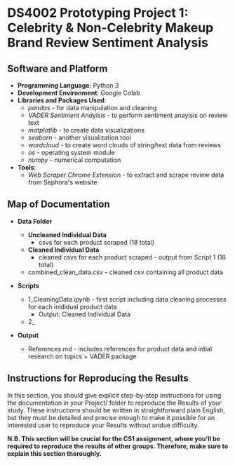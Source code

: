 # DS4002 Prototyping Project 1: Celebrity & Non-Celebrity Makeup Brand Review Sentiment Analysis

## Software and Platform
- **Programming Language**: Python 3
- **Development Environment**: Google Colab
- **Libraries and Packages Used**:
  - *pandas* - for data manipulation and cleaning
  - *VADER Sentiment Anaylsis* - to perform sentiment anaylsis on review text
  - *matplotlib* - to create data visualizations
  - *seaborn* - another visualization tool
  - *wordcloud* - to create word clouds of string/text data from reviews
  - *os* - operating system module
  - *numpy* - numerical computation
- **Tools**:
  - *Web Scraper Chrome Extension* - to extract and scrape review data from Sephora's website

## Map of Documentation

- **Data Folder**
  - **Uncleaned Individual Data**
    - csvs for each product scraped (18 total)
  - **Cleaned Individual Data**
    - cleaned csvs for each product scraped - output from Script 1 (18 total)
  - combined_clean_data.csv - cleaned csv containing all product data 
 
- **Scripts**
  - 1_CleaningData.ipynb - first script including data cleaning processes for each inididual product data
    - Output: Cleaned Individual Data
  - 2_

- **Output**
  - References.md - includes references for product data and intial research on topics + VADER package
    
## Instructions for Reproducing the Results
In this section, you should give explicit step-by-step instructions for using the documentation in your Project/ folder to reproduce the Results of your study. These instructions should be written in straightforward plain English, but they must be detailed and precise enough to make it possible for an interested user to reproduce your Results without undue difficulty.

**N.B. This section will be crucial for the CS1 assignment, where you'll be required to reproduce the results of other groups. Therefore, make sure to explain this section thoroughly.**
